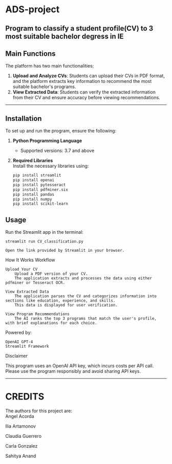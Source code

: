 # ADS-project
Program to classify a student profile(CV) to 3 most suitable bachelor degress in IE
---

## Main Functions

The platform has two main functionalities:

1. **Upload and Analyze CVs**: Students can upload their CVs in PDF format, and the platform extracts key information to recommend the most suitable bachelor's programs.
2. **View Extracted Data**: Students can verify the extracted information from their CV and ensure accuracy before viewing recommendations.

---

## Installation

To set up and run the program, ensure the following:

1. **Python Programming Language**  
   - Supported versions: 3.7 and above
     
2. **Required Libraries**  
   Install the necessary libraries using:
   ```bash
   pip install streamlit
   pip install openai
   pip install pytesseract
   pip install pdfminer.six
   pip install pandas
   pip install numpy
   pip install scikit-learn


## Usage

Run the Streamlit app in the terminal:

    streamlit run CV_classification.py

    Open the link provided by Streamlit in your browser.

How It Works
Workflow

    Upload Your CV
        Upload a PDF version of your CV.
        The application extracts and processes the data using either pdfminer or Tesseract OCR.

    View Extracted Data
        The application parses the CV and categorizes information into sections like education, experience, and skills.
        This data is displayed for user verification.

    View Program Recommendations
        The AI ranks the top 3 programs that match the user's profile, with brief explanations for each choice.


Powered by:

    OpenAI GPT-4
    Streamlit Framework

Disclaimer

This program uses an OpenAI API key, which incurs costs per API call. Please use the program responsibly and avoid sharing API keys.


---


   
# CREDITS
The authors for this project are:   
Angel Acorda

Ilia Artamonov  

Claudia Guerrero  

Carla Gonzalez

Sahitya Anand
  
